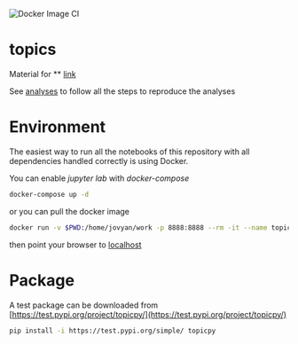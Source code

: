 ![Docker Image CI](https://github.com/fvalle1/topics/workflows/Docker%20Image%20CI/badge.svg?branch=master)

# topics
Material for ** [link](arxiv.org/)

See [analyses](analyses.md) to follow all the steps to reproduce the analyses

# Environment
The easiest way to run all the notebooks of this repository with all dependencies handled correctly is using Docker.

You can enable *jupyter lab* with *docker-compose*
```bash
docker-compose up -d
```

or you can pull the docker image
```bash
docker run -v $PWD:/home/jovyan/work -p 8888:8888 --rm -it --name topic_models docker.pkg.github.com/fvalle1/topics/topicmodel:latest
```

then point your browser to [localhost](localhost:8888)

# Package
A test package can be downloaded from [https://test.pypi.org/project/topicpy/](https://test.pypi.org/project/topicpy/)
```bash
pip install -i https://test.pypi.org/simple/ topicpy
```
